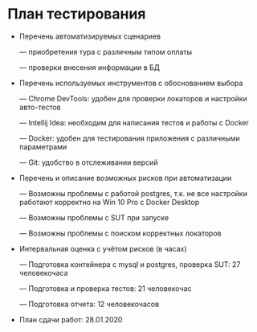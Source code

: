 # План тестирования

* Перечень автоматизируемых сценариев

    — приобретения тура с различным типом оплаты	
	
    — проверки внесения информации в БД
 
* Перечень используемых инструментов с обоснованием выбора

    — Chrome DevTools: удобен для проверки локаторов и настройки авто-тестов
 
    — Intellij Idea: необходим для написания тестов и работы с Docker
 
    — Docker: удобен для тестирования приложения с различными параметрами
 
    — Git: удобство в отслеживании версий
 
* Перечень и описание возможных рисков при автоматизации

    — Возможны проблемы с работой postgres, т.к. не все настройки работают корректно на Win 10 Pro с Docker Desktop
 
    — Возможны проблемы с SUT при запуске
 
    — Возможны проблемы с поиском корректных локаторов
 
* Интервальная оценка с учётом рисков (в часах)

    — Подготовка контейнера с mysql и postgres, проверка SUT: 27 человекочаса
 
    — Подготовка и проверка тестов: 21 человекочас
 
    — Подготовка отчета: 12 человекочасов
 
* План сдачи работ: 28.01.2020
